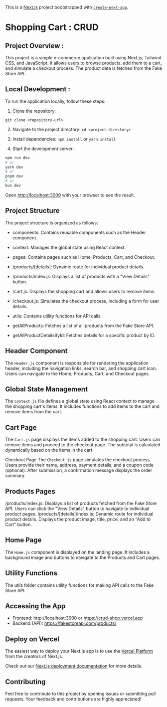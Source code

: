 This is a [Next.js](https://nextjs.org/) project bootstrapped with [`create-next-app`](https://github.com/vercel/next.js/tree/canary/packages/create-next-app).

# Shopping Cart : CRUD

## Project Overview : 
This project is a simple e-commerce application built using Next.js, Tailwind CSS, and JavaScript. It allows users to browse products, add them to a cart, and simulate a checkout process. The product data is fetched from the Fake Store API.

## Local Development : 

To run the application locally, follow these steps:

1. Clone the repository:

```git clone <repository-url>```

2. Navigate to the project directory:
```cd <project-directory> ```

3. Install dependencies:
```npm install``` or ```yarn install```

4. Start the development server:

```bash
npm run dev
# or
yarn dev
# or
pnpm dev
# or
bun dev
```

Open [http://localhost:3000](http://localhost:3000) with your browser to see the result.


## Project Structure

The project structure is organized as follows:

   - components: Contains reusable components such as the Header component.

   - context: Manages the global state using React context.

   - pages: Contains pages such as Home, Products, Cart, and Checkout.

   - /products/[details]: Dynamic route for individual product details.
   - /products/index.js: Displays a list of products with a "View Details" button.
   - /cart.js: Displays the shopping cart and allows users to remove items.
   - /checkout.js: Simulates the checkout process, including a form for user details.
   - utils: Contains utility functions for API calls.

   - getAllProducts: Fetches a list of all products from the Fake Store API.
   - getAllProductDetailsById: Fetches details for a specific product by ID.

## Header Component

The `Header.js` component is responsible for rendering the application header, including the navigation links, search bar, and shopping cart icon. Users can navigate to the Home, Products, Cart, and Checkout pages.

## Global State Management

The `Context.js` file defines a global state using React context to manage the shopping cart's items. It includes functions to add items to the cart and remove items from the cart.

## Cart Page
The `Cart.js` page displays the items added to the shopping cart. Users can remove items and proceed to the checkout page. The subtotal is calculated dynamically based on the items in the cart.

Checkout Page
The `Checkout.js` page simulates the checkout process. Users provide their name, address, payment details, and a coupon code (optional). After submission, a confirmation message displays the order summary.

## Products Pages
/products/index.js: Displays a list of products fetched from the Fake Store API. Users can click the "View Details" button to navigate to individual product pages.
/products/[details]/index.js: Dynamic route for individual product details. Displays the product image, title, price, and an "Add to Cart" button.

## Home Page
The `Home.js` component is displayed on the landing page. It includes a background image and buttons to navigate to the Products and Cart pages.

## Utility Functions
The utils folder contains utility functions for making API calls to the Fake Store API.

## Accessing the App

- Frontend: http://localhost:3000 or https://crud-shop.vercel.app
- Backend (API): https://fakestoreapi.com/products/

## Deploy on Vercel

The easiest way to deploy your Next.js app is to use the [Vercel Platform](https://vercel.com/new?utm_medium=default-template&filter=next.js&utm_source=create-next-app&utm_campaign=create-next-app-readme) from the creators of Next.js.

Check out our [Next.js deployment documentation](https://nextjs.org/docs/deployment) for more details.

## Contributing

Feel free to contribute to this project by opening issues or submitting pull requests. Your feedback and contributions are highly appreciated!
